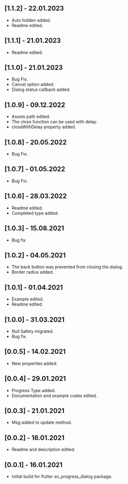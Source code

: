 ## [1.1.2] - 22.01.2023
* Auto hidden added.
* Readme edited.

## [1.1.1] - 21.01.2023
* Readme edited.

## [1.1.0] - 21.01.2023
* Bug Fix.
* Cancel option added.
* Dialog status callback added.

## [1.0.9] - 09.12.2022
* Assets path edited.
* The close function can be used with delay.
* closeWithDelay property added.

## [1.0.8] - 20.05.2022
* Bug Fix.

## [1.0.7] - 01.05.2022
* Bug Fix.

## [1.0.6] - 28.03.2022
* Readme edited.
* Completed type added.

## [1.0.3] - 15.08.2021
* Bug fix

## [1.0.2] - 04.05.2021
* The back button was prevented from closing the dialog.
* Border radius added.

## [1.0.1] - 01.04.2021
* Example edited.
* Readme edited.

## [1.0.0] - 31.03.2021
* Null Safety migrated.
* Bug fix.

## [0.0.5] - 14.02.2021
* New properties added.

## [0.0.4] - 29.01.2021
* Progress Type added.
* Documentation and example codes edited.

## [0.0.3] - 21.01.2021
* Msg added to update method.

## [0.0.2] - 16.01.2021
* Readme and description edited.

## [0.0.1] - 16.01.2021
* Initial build for flutter sn_progress_dialog package.